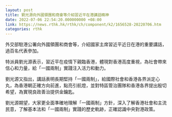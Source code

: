 ```yaml
---
layout: post
title: 劉光源向外國領團和商會等介紹習近平在港講話精神
date: 2022-07-06 22:54:20.000000000 +08:00
link: https://news.rthk.hk/rthk/ch/component/k2/1656528-20220706.htm
categories: rthk
---
```


外交部駐港公署向外國領團和商會等，介紹國家主席習近平近日在港的重要講話，過百名代表參加。

特派員劉光源表示，習近平在疫情下親臨香港，體現對香港高度重視，為社會帶來信心和力量，給「一國兩制」實踐注入活力和動力。

劉光源又指出，講話表明長期堅持「一國兩制」，給國際社會和香港各界派定心丸，為香港朝正確方向前進，點亮引航燈，並對特區管治團隊和香港各界提出殷切希望，為實現良政善治提供金鑰匙。

劉光源期望，大家更全面準確地理解「一國兩制」方針，深入了解香港社會和主流民意，了解基本法和「一國兩制」實踐的歷史軌跡，正確認識中央對港政策。
